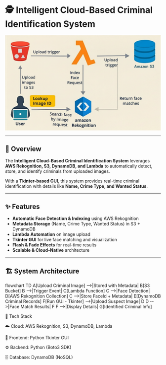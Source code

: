 # 🕵️ Intelligent Cloud-Based Criminal Identification System  

![Project Diagram](Screenshot%202025-09-16%20190803.png) <!-- Replace with your diagram file -->

---

## 📌 Overview  
The **Intelligent Cloud-Based Criminal Identification System** leverages **AWS Rekognition, S3, DynamoDB, and Lambda** to automatically detect, store, and identify criminals from uploaded images.  

With a **Tkinter-based GUI**, this system provides real-time criminal identification with details like **Name, Crime Type, and Wanted Status**.  

---

## ✨ Features  

- **Automatic Face Detection & Indexing** using AWS Rekognition  
- **Metadata Storage** (Name, Crime Type, Wanted Status) in S3 + DynamoDB  
- **Lambda Automation** on image upload  
- **Tkinter GUI** for live face matching and visualization  
- **Flash & Fade Effects** for real-time results  
- **Scalable & Cloud-Native** architecture  

---

## 🏗️ System Architecture  

 
flowchart TD
    A[Upload Criminal Image] -->|Stored with Metadata| B[S3 Bucket]
    B -->|Trigger Event| C[Lambda Function]
    C -->|Face Detection| D[AWS Rekognition Collection]
    C -->|Store FaceId + Metadata| E[DynamoDB Criminal Records]
    F[Run GUI - Tkinter] -->|Upload Suspect Image| D
    D -->|Face Match Results| F
    F -->|Display Details| G[Identified Criminal Info]


🚀 Tech Stack

☁️ Cloud: AWS Rekognition, S3, DynamoDB, Lambda

🎨 Frontend: Python Tkinter GUI

⚙️ Backend: Python (Boto3 SDK)

🗄️ Database: DynamoDB (NoSQL)
